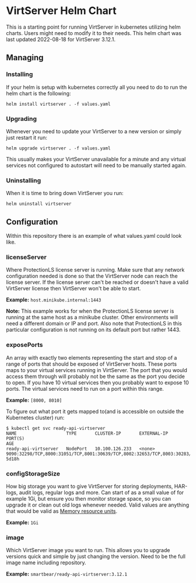 VirtServer Helm Chart
=====================

This is a starting point for running VirtServer in kubernetes utilizing helm charts. Users might need to modify it
to their needs. This helm chart was last updated 2022-08-18 for VirtServer 3.12.1.

Managing
-------

### Installing
If your helm is setup with kubernetes correctly all you need to do to run the helm chart is the following:

`helm install virtserver . -f values.yaml`

### Upgrading
Whenever you need to update your VirtServer to a new version or simply just restart it run:

`helm upgrade virtserver . -f values.yaml`

This usually makes your VirtServer unavailable for a minute and any virtual services not configured to autostart will need to be
manually started again.

### Uninstalling
When it is time to bring down VirtServer you run:

`helm uninstall virtserver`

Configuration
-------------
Within this repository there is an example of what values.yaml could look like.

### licenseServer
Where ProtectionLS license server is running. Make sure that any network configuration needed is done so that the 
VirtServer node can reach the license server. If the license server can't be reached or doesn't have a valid VirtServer
license then VirtServer won't be able to start.

**Example:**
`host.minikube.internal:1443`

**Note:** This example works for when the ProtectionLS license server is running at the same host as a minikube cluster.
Other environments will need a different domain or IP and port. Also note that ProtectionLS in this particular configuration
is not running on its default port but rather 1443.

### exposePorts
An array with exactly two elements representing the start and stop of a range of ports that should be exposed of
VirtServer hosts. These ports maps to your virtual services running in VirtServer. The port that you would access them through will
probably not be the same as the port you decide to open. If you have 10 virtual services then you probably want to expose 10 ports.
The virtual services need to run on a port within this range.

**Example:**
`[8000, 8010]`

To figure out what port it gets mapped to(and is accessible on outside the Kubernetes cluster) run:
```
$ kubectl get svc ready-api-virtserver
NAME                   TYPE       CLUSTER-IP       EXTERNAL-IP   PORT(S)                                                                                                                                                                AGE
ready-api-virtserver   NodePort   10.100.126.233   <none>        9090:32298/TCP,8000:31051/TCP,8001:30639/TCP,8002:32653/TCP,8003:30283/TCP,8004:30470/TCP,8005:31451/TCP,8006:31511/TCP,8007:31808/TCP,8008:31729/TCP,8009:32241/TCP,8010:30207/TCP   5d18h
```

### configStorageSize
How big storage you want to give VirtServer for storing deployments, HAR-logs, audit logs, regular logs and more.
Can start of as a small value of for example 1Gi, but ensure you then monitor storage space, so you can upgrade it or 
clean out old logs whenever needed. Valid values are anything that would be valid as [Memory resource 
units](https://kubernetes.io/docs/concepts/configuration/manage-resources-containers/#meaning-of-memory).

**Example:**
`1Gi`

### image
Which VirtServer image you want to run. This allows you to upgrade versions quick and simple by just changing the version.
Need to be the full image name including repository.

**Example:**
`smartbear/ready-api-virtserver:3.12.1`